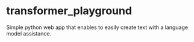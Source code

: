 # transformer_playground
Simple python web app that enables to easily create text with a language model assistance.
